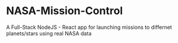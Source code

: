 # NASA-Mission-Control

A Full-Stack NodeJS - React app for launching missions to differnet planets/stars using real NASA data

